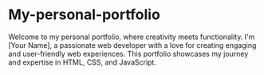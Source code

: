 # My-personal-portfolio
Welcome to my personal portfolio, where creativity meets functionality. I'm [Your Name], a passionate web developer with a love for creating engaging and user-friendly web experiences. This portfolio showcases my journey and expertise in HTML, CSS, and JavaScript.

